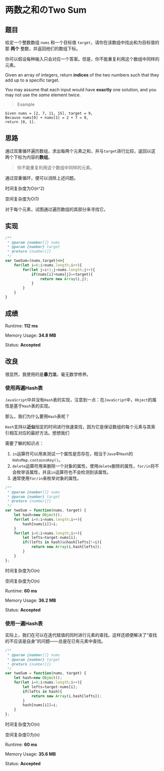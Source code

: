 # 两数之和のTwo Sum

## 题目

给定一个整数数组 `nums` 和一个目标值 `target`，请你在该数组中找出和为目标值的那 **两个** 整数，并返回他们的数组下标。

你可以假设每种输入只会对应一个答案。但是，你不能重复利用这个数组中同样的元素。

Given an array of integers, return **indices** of the two numbers such that they add up to a specific target.

You may assume that each input would have **exactly** one solution, and you may not use the *same* element twice.

> Example

```
Given nums = [2, 7, 11, 15], target = 9,
Because nums[0] + nums[1] = 2 + 7 = 9,
return [0, 1].
```

## 思路

通过双重循环遍历数组，求出每两个元素之和，并与`target`进行比较，返回以这两个下标为内容的**数组**。

> 你不能重复利用这个数组中同样的元素。

通过双重循环，便可以消除上述问题。

时间复杂度为O(n^2)

空间复杂度为O(1)

对于每个元素，试图通过遍历数组的其部分来寻找它。

## 实现

```javascript
/**
 * @param {number[]} nums
 * @param {number} target
 * @return {number[]}
 */
var twoSum=(nums,target)=>{
    for(let i=0;i<nums.length;i++){
        for(let j=i+1;j<nums.length;j++){
            if(nums[i]+nums[j]==target){
                return new Array(i,j);
            }
        }
    }
}
```

## 成绩

Runtime:  **112 ms**

Memory Usage:  **34.8 MB**

Status:  **Accepted**

## 改良

很显然，我使用的是**暴力法**，毫无数学修养。

### 使用两遍Hash表

`JavaScript`中并没有`Hash`表的实现，注意到一点：在`JavaScript`中，`Object`的属性是基于`Hash`表的实现。

那么，我们为什么要用`Hash`表呢？

`Hash`支持以**近似**恒定的时间进行快速查找，因为它是保证数组的每个元素与其索引相互对应的最好方法。想想我们

需要了解的知识点：

1. `in`运算符可以用来测试一个属性是否存在，相当于`Java`中`Hash`的`HahsMap.containsKey()`。
2. `delete`运算符用来删除一个对象的属性，使用`delete`删除的属性，`for/in`将不会枚举该属性，并且`in`运算符也不会检测到该属性。
3. 通常使用`for/in`来枚举对象的属性。

```javascript
/**
 * @param {number[]} nums
 * @param {number} target
 * @return {number[]}
 */
var twoSum = function(nums, target) {
    let hash=new Object();
    for(let i=0;i<nums.length;i++){
        hash[nums[i]]=i;
    }
    for(let i=0;i<nums.length;i++){
        let lefts=target-nums[i];
        if((lefts in hash)&&hash[lefts]!=i){
            return new Array(i,hash[lefts]);
        }
    }
};
```

时间复杂度为O(n)

空间复杂度为O(n)

Runtime:  **60 ms**

Memory Usage:  **36.2 MB**

Status:  **Accepted**

### 使用一遍Hash表

实际上，我们在可以在迭代赋值的同时进行元素的查找。这样还顺便解决了“查找的不应该是自身”的问题——总是在已有元素中查找。

```javascript
/**
 * @param {number[]} nums
 * @param {number} target
 * @return {number[]}
 */
var twoSum = function(nums, target) {
    let hash=new Object();
    for(let i=0;i<nums.length;i++){
        let lefts=target-nums[i];
        if(lefts in hash){
            return new Array(i,hash[lefts]);
        }
        hash[nums[i]]=i;
    }
};
```
时间复杂度为O(n)

空间复杂度O为(n)

Runtime:  **60 ms**

Memory Usage:  **35.6 MB**

Status:  **Accepted**

